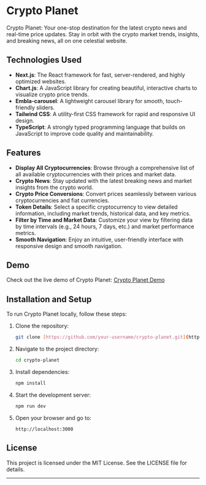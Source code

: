 # Crypto Planet

Crypto Planet: Your one-stop destination for the latest crypto news and real-time price updates. Stay in orbit with the crypto market trends, insights, and breaking news, all on one celestial website.

## Technologies Used

- **Next.js**: The React framework for fast, server-rendered, and highly optimized websites.
- **Chart.js**: A JavaScript library for creating beautiful, interactive charts to visualize crypto price trends.
- **Embla-carousel**: A lightweight carousel library for smooth, touch-friendly sliders.
- **Tailwind CSS**: A utility-first CSS framework for rapid and responsive UI design.
- **TypeScript**: A strongly typed programming language that builds on JavaScript to improve code quality and maintainability.

## Features

- **Display All Cryptocurrencies**: Browse through a comprehensive list of all available cryptocurrencies with their prices and market data.
- **Crypto News**: Stay updated with the latest breaking news and market insights from the crypto world.
- **Crypto Price Conversions**: Convert prices seamlessly between various cryptocurrencies and fiat currencies.
- **Token Details**: Select a specific cryptocurrency to view detailed information, including market trends, historical data, and key metrics.
- **Filter by Time and Market Data**: Customize your view by filtering data by time intervals (e.g., 24 hours, 7 days, etc.) and market performance metrics.
- **Smooth Navigation**: Enjoy an intuitive, user-friendly interface with responsive design and smooth navigation.

## Demo

Check out the live demo of Crypto Planet: [Crypto Planet Demo](https://crypto-planet.vercel.app/)

## Installation and Setup

To run Crypto Planet locally, follow these steps:

1. Clone the repository:
   ```bash
   git clone [https://github.com/your-username/crypto-planet.git](https://github.com/glowupmatt/cryptoPlanet.git)
   ```

2. Navigate to the project directory:
   ```bash
   cd crypto-planet
   ```

3. Install dependencies:
   ```bash
   npm install
   ```

4. Start the development server:
   ```bash
   npm run dev
   ```

5. Open your browser and go to:
   ```
   http://localhost:3000
   ```


## License

This project is licensed under the MIT License. See the LICENSE file for details.

---

